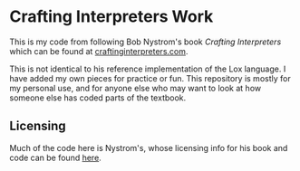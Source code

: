 # Crafting Interpreters Work

This is my code from following Bob Nystrom's book *Crafting Interpreters* which can be found at [craftinginterpreters.com](https://craftinginterpreters.com/).

This is not identical to his reference implementation of the Lox language. I have added my own pieces for practice or fun. This repository is mostly for my personal use, and for anyone else who may want to look at how someone else has coded parts of the textbook.

## Licensing

Much of the code here is Nystrom's, whose licensing info for his book and code can be found [here](https://github.com/munificent/craftinginterpreters/blob/master/LICENSE).